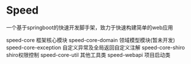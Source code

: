 # Speed
一个基于springboot的快速开发脚手架，致力于快速构建简单的web应用

speed-core 框架核心模块
    speed-core-domain 领域模型模块(暂未开发)
    speed-core-exception 自定义异常及全局返回自定义注解
    speed-core-shiro shiro权限控制
    speed-core-util 其他工具类
speed-webapi 项目启动类
